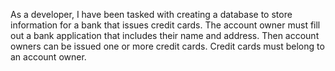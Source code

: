 As a developer, I have been tasked with creating a database to store information for a bank that issues credit cards. The account owner must fill out a bank application that includes their name and address. Then account owners can be issued one or more credit cards. Credit cards must belong to an account owner.

<!-- The banking application data should be managed by a PostgreSQL database in a Rails application. -->
<!-- An account owner should have a name and an address. -->
<!-- There should be at least three owners in the database.
 Owner.create(name:"Jackson Pruett", address: "Newton")
 Owner.create(name:"Harry Potter", address: "England")
 Owner.create(name:"Joseph Kong", address: "Alameda
 ") -->

<!-- A credit card has a number and an expiration date. -->
<!-- Remember! Credit cards CANNOT exist without an account owner.
<!-- Think about the purpose of each data type and what characters are necessary in each column. (Example: 02/2023 vs 02-02-2023)
 rails g model CreditCrad number:integer expiration_date person_id: integer -->

<!-- Each account owner should have at least one credit card. -->
<!-- [#<CreditCard:0x00000001126badd8
  id: 1,
  number: "123456",
  expiration_date: "12/12",
  created_at: Tue, 14 Nov 2023 00:10:56.488429000 UTC +00:00,
  updated_at: Tue, 14 Nov 2023 00:10:56.488429000 UTC +00:00,
  owner_id: 1>,
 #<CreditCard:0x00000001126bac98
  id: 2,
  number: "123456",
  expiration_date: "12/56",
  created_at: Tue, 14 Nov 2023 00:12:20.005862000 UTC +00:00,
  updated_at: Tue, 14 Nov 2023 00:12:20.005862000 UTC +00:00,
  owner_id: 1>,
 #<CreditCard:0x00000001126bab58
  id: 3,
  number: "123456",
  expiration_date: "12/66",
  created_at: Tue, 14 Nov 2023 00:14:48.570843000 UTC +00:00,
  updated_at: Tue, 14 Nov 2023 00:14:48.570843000 UTC +00:00,
  owner_id: 1>,
 #<CreditCard:0x00000001126baa18
  id: 4,
  number: "12346",
  expiration_date: "1/66",
  created_at: Tue, 14 Nov 2023 00:16:11.175348000 UTC +00:00,
  updated_at: Tue, 14 Nov 2023 00:16:11.175348000 UTC +00:00,
  owner_id: 2>,
 #<CreditCard:0x00000001126ba8d8
  id: 5,
  number: "12346",
  expiration_date: "1/66",
  created_at: Tue, 14 Nov 2023 00:16:15.710448000 UTC +00:00,
  updated_at: Tue, 14 Nov 2023 00:16:15.710448000 UTC +00:00,
  owner_id: 2>,
 #<CreditCard:0x00000001126ba798
  id: 6,
  number: "12346",
  expiration_date: "1/66",
  created_at: Tue, 14 Nov 2023 00:16:30.285263000 UTC +00:00,
  updated_at: Tue, 14 Nov 2023 00:16:30.285263000 UTC +00:00,
  owner_id: 3>]  -->

<!-- At least one account owner should have three credit cards.
.2.0 :017 > joseph.credit_cards.all
  CreditCard Load (3.7ms)  SELECT "credit_cards".* FROM "credit_cards" WHERE "credit_cards"."owner_id" = $1  [["owner_id", 1]]
 =>
[#<CreditCard:0x000000011267a148
  id: 1,
  number: "123456",
  expiration_date: "12/12",
  created_at: Tue, 14 Nov 2023 00:10:56.488429000 UTC +00:00,
  updated_at: Tue, 14 Nov 2023 00:10:56.488429000 UTC +00:00,
  owner_id: 1>,
 #<CreditCard:0x000000011267a008
  id: 2,
  number: "123456",
  expiration_date: "12/56",
  created_at: Tue, 14 Nov 2023 00:12:20.005862000 UTC +00:00,
  updated_at: Tue, 14 Nov 2023 00:12:20.005862000 UTC +00:00,
  owner_id: 1>,
 #<CreditCard:0x0000000112679ec8
  id: 3,
  number: "123456",
  expiration_date: "12/66",
  created_at: Tue, 14 Nov 2023 00:14:48.570843000 UTC +00:00,
  updated_at: Tue, 14 Nov 2023 00:14:48.570843000 UTC +00:00,
  owner_id: 1>]  -->
